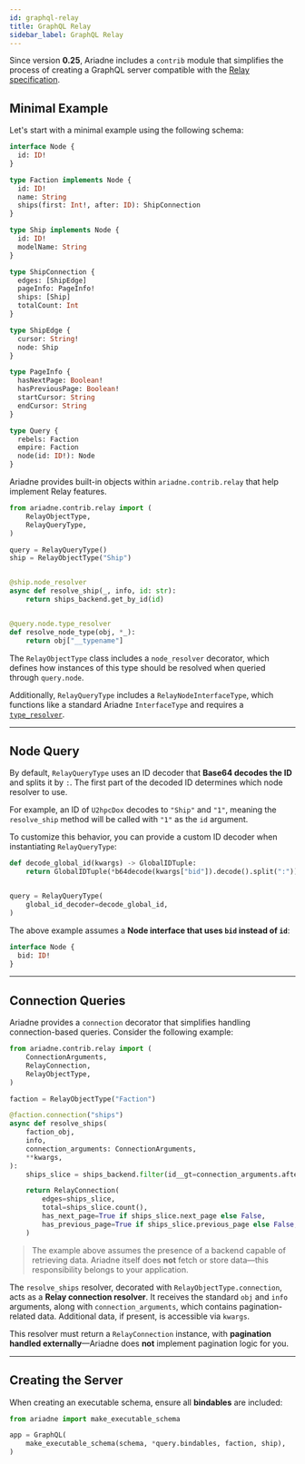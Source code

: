 ```yaml
---
id: graphql-relay
title: GraphQL Relay
sidebar_label: GraphQL Relay
---
```


Since version **0.25**, Ariadne includes a `contrib` module that simplifies the process of creating a GraphQL server compatible with the [Relay specification](https://relay.dev/docs/guides/graphql-server-specification/).

## Minimal Example

Let's start with a minimal example using the following schema:

```graphql
interface Node {
  id: ID!
}

type Faction implements Node {
  id: ID!
  name: String
  ships(first: Int!, after: ID): ShipConnection
}

type Ship implements Node {
  id: ID!
  modelName: String
}

type ShipConnection {
  edges: [ShipEdge]
  pageInfo: PageInfo!
  ships: [Ship]
  totalCount: Int
}

type ShipEdge {
  cursor: String!
  node: Ship
}

type PageInfo {
  hasNextPage: Boolean!
  hasPreviousPage: Boolean!
  startCursor: String
  endCursor: String
}

type Query {
  rebels: Faction
  empire: Faction
  node(id: ID!): Node
}
```

Ariadne provides built-in objects within `ariadne.contrib.relay` that help implement Relay features.

```python
from ariadne.contrib.relay import (
    RelayObjectType,
    RelayQueryType,
)

query = RelayQueryType()
ship = RelayObjectType("Ship")


@ship.node_resolver
async def resolve_ship(_, info, id: str):
    return ships_backend.get_by_id(id)


@query.node.type_resolver
def resolve_node_type(obj, *_):
    return obj["__typename"]
```

The `RelayObjectType` class includes a `node_resolver` decorator, which defines how instances of this type should be resolved when queried through `query.node`.

Additionally, `RelayQueryType` includes a `RelayNodeInterfaceType`, which functions like a standard Ariadne `InterfaceType` and requires a [`type_resolver`](/interfaces).

---

## Node Query

By default, `RelayQueryType` uses an ID decoder that **Base64 decodes the ID** and splits it by `:`. The first part of the decoded ID determines which node resolver to use.

For example, an ID of `U2hpcDox` decodes to `"Ship"` and `"1"`, meaning the `resolve_ship` method will be called with `"1"` as the `id` argument.

To customize this behavior, you can provide a custom ID decoder when instantiating `RelayQueryType`:

```python
def decode_global_id(kwargs) -> GlobalIDTuple:
    return GlobalIDTuple(*b64decode(kwargs["bid"]).decode().split(":"))


query = RelayQueryType(
    global_id_decoder=decode_global_id,
)
```

The above example assumes a **Node interface that uses `bid` instead of `id`**:

```graphql
interface Node {
  bid: ID!
}
```

---

## Connection Queries

Ariadne provides a `connection` decorator that simplifies handling connection-based queries. Consider the following example:

```python
from ariadne.contrib.relay import (
    ConnectionArguments,
    RelayConnection,
    RelayObjectType,
)

faction = RelayObjectType("Faction")

@faction.connection("ships")
async def resolve_ships(
    faction_obj,
    info,
    connection_arguments: ConnectionArguments,
    **kwargs,
):
    ships_slice = ships_backend.filter(id__gt=connection_arguments.after).first(connection_arguments.first)

    return RelayConnection(
        edges=ships_slice,
        total=ships_slice.count(),
        has_next_page=True if ships_slice.next_page else False,
        has_previous_page=True if ships_slice.previous_page else False,
    )
```

> The example above assumes the presence of a backend capable of retrieving data. Ariadne itself does **not** fetch or store data—this responsibility belongs to your application.

The `resolve_ships` resolver, decorated with `RelayObjectType.connection`, acts as a **Relay connection resolver**. It receives the standard `obj` and `info` arguments, along with `connection_arguments`, which contains pagination-related data. Additional data, if present, is accessible via `kwargs`.

This resolver must return a `RelayConnection` instance, with **pagination handled externally**—Ariadne does **not** implement pagination logic for you.

---

## Creating the Server

When creating an executable schema, ensure all **bindables** are included:

```python
from ariadne import make_executable_schema

app = GraphQL(
    make_executable_schema(schema, *query.bindables, faction, ship),
)
```
